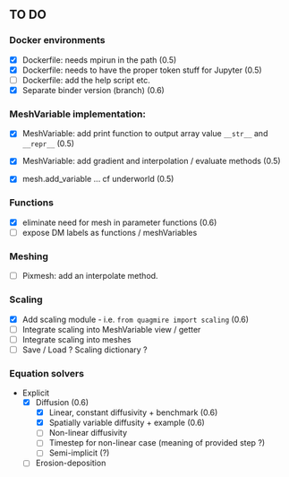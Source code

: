 ## TO DO

### Docker environments

 - [x] Dockerfile:  needs mpirun in the path (0.5)
 - [x] Dockerfile:  needs to have the proper token stuff for Jupyter (0.5)
 - [ ] Dockerfile:  add the help script etc.
 - [x] Separate binder version (branch) (0.6)

### MeshVariable implementation:

 - [x] MeshVariable: add print function to output array value `__str__` and `__repr__` (0.5)
 - [x] MeshVariable: add gradient and interpolation / evaluate methods (0.5)
 - [x] mesh.add_variable ... cf underworld (0.5)


### Functions

 - [x] eliminate need for mesh in parameter functions (0.6)
 - [ ] expose DM labels as functions / meshVariables

### Meshing

 - [ ] Pixmesh: add an interpolate method.

### Scaling

  - [x] Add scaling module - i.e. `from quagmire import scaling`  (0.6)
  - [ ] Integrate scaling into MeshVariable view / getter
  - [ ] Integrate scaling into meshes
  - [ ] Save / Load ? Scaling dictionary ?

### Equation solvers

  - Explicit
    - [x] Diffusion (0.6)
      - [x] Linear, constant diffusivity + benchmark (0.6)
      - [x] Spatially variable diffusity + example (0.6)
      - [ ] Non-linear diffusivity
      - [ ] Timestep for non-linear case (meaning of provided step ?)
      - [ ] Semi-implicit (?)

    - [ ] Erosion-deposition

